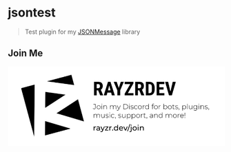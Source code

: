 # jsontest

> Test plugin for my [JSONMessage](https://github.com/Rayzr522/JSONMessage) library

## Join Me

[![Discord Badge](https://github.com/Rayzr522/ProjectResources/raw/master/RayzrDev/badge-small.png)](https://rayzr.dev/join)

